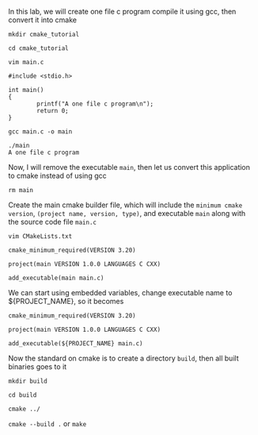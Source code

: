 In this lab, we will create one file c program compile it using gcc, then convert it into cmake

`mkdir cmake_tutorial`

`cd cmake_tutorial`

`vim main.c`

```
#include <stdio.h>

int main()
{
        printf("A one file c program\n");
        return 0;
}
```

`gcc main.c -o main`

```
./main
A one file c program
```

Now, I will remove the executable `main`, then let us convert this application to cmake instead of using gcc

`rm main`

Create the main cmake builder file, which will include the `minimum cmake version`, `(project name, version, type)`, and executable `main` along with the source code file `main.c` 

`vim CMakeLists.txt`

```
cmake_minimum_required(VERSION 3.20)

project(main VERSION 1.0.0 LANGUAGES C CXX)

add_executable(main main.c)
```

We can start using embedded variables, change executable name to ${PROJECT_NAME}, so it becomes

```
cmake_minimum_required(VERSION 3.20)

project(main VERSION 1.0.0 LANGUAGES C CXX)

add_executable(${PROJECT_NAME} main.c)
```

Now the standard on cmake is to create a directory `build`, then all built binaries goes to it

`mkdir build`

`cd build`

`cmake ../`

`cmake --build .` or `make`


